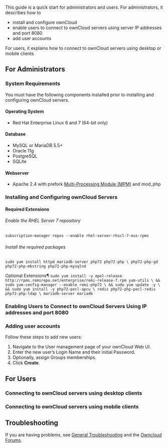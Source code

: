 This  guide is a quick start for administrators and users. For administrators, it describes how to 
- install and configure ownCloud
- enable users to connect to ownCloud servers using server IP addresses and port 8080
- add user accounts

For users, it explains how to connect to ownCloud servers using desktop or mobile clients

## For Administrators
### System Requirements
You must have the following components installed prior to installing and configuring ownCloud servers.
#### Operating System
* Red Hat Enterprise Linux 6 and 7 (64-bit only)
#### Database
* MySQL or MariaDB 5.5+
* Oracle 11g
* PostgreSQL
* SQLite
#### Webserver
* Apache 2.4 with prefork [Multi-Processing Module (MPM)](https://doc.owncloud.org/server/10.0/admin_manual/installation/source_installation.html#apache-mpm-label) and mod_php

### Installing and Configuring ownCloud Servers
#### Required Extensions
###### Enable the RHEL Server 7 repository
`subscription-manager repos --enable rhel-server-rhscl-7-eus-rpms`

###### Install the required packages
`sudo yum install httpd mariadb-server php72 php72-php \
  php72-php-gd php72-php-mbstring php72-php-mysqlnd`
  
Optional Extensions¶
`sudo yum install -y epel-release http://rpms.remirepo.net/enterprise/remi-release-7.rpm yum-utils \
  && sudo yum-config-manager --enable remi-php72 \
  && sudo yum update -y \
  && sudo yum install -y php72-pecl-apcu \
    redis php72-php-pecl-redis php72-php-ldap \
    mariadb-server mariadb`

### Enabling Users to Connect to ownCloud Servers Using IP addresses and port 8080

### Adding user accounts
Follow these steps to add new users:
1. Navigate to the User management page of your ownCloud Web UI.
2. Enter the new user’s Login Name and their initial Password.
3. Optionally, assign Groups memberships.
4. Click **Create**.
 
## For Users
### Connecting to ownCloud servers using desktop clients
### Connecting to ownCloud servers using mobile clients

## Troubleshooting
If you are having problems, see [General Troubleshooting](https://doc.owncloud.org/server/10.0/admin_manual/issues/general_troubleshooting.html) and the [Owncloud Forums](https://central.owncloud.org/).
